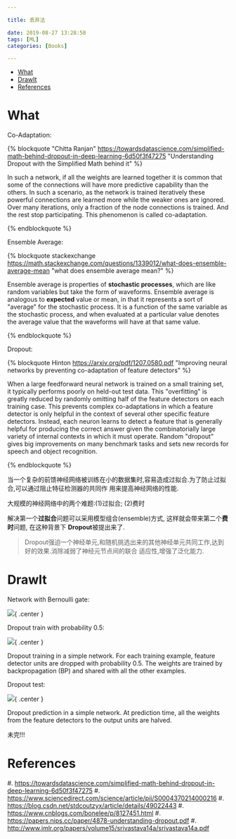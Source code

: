 ```yaml
---

title: 丢弃法

date: 2019-08-27 13:28:58
tags: [ML]
categories: [Books]

---
```



<!-- vim-markdown-toc GFM -->

* [What](#what)
* [DrawIt](#drawit)
* [References](#references)

<!-- vim-markdown-toc -->

<!-- more -->

# What

Co-Adaptation:

{% blockquote "Chitta Ranjan" https://towardsdatascience.com/simplified-math-behind-dropout-in-deep-learning-6d50f3f47275 "Understanding Dropout with the Simplified Math behind it" %}

In such a network, if all the weights are learned together it is common that some of the connections will
have more predictive capability than the others.  In such a scenario, as the network is trained
iteratively these powerful connections are learned more while the weaker ones are ignored. Over many
iterations, only a fraction of the node connections is trained. And the rest stop participating.  This
phenomenon is called co-adaptation.

{% endblockquote %}

Ensemble Average:

{% blockquote stackexchange https://math.stackexchange.com/questions/1339012/what-does-ensemble-average-mean "what does ensemble average mean?" %}

Ensemble average is properties of **stochastic processes**, which are like random variables but
take the form of waveforms. Ensemble average is analogous to **expected** value or mean, in that it represents
a sort of "average" for the stochastic process. It is a function of the same variable as the stochastic
process, and when evaluated at a particular value denotes the average value that the waveforms will have
at that same value.

{% endblockquote %}


Dropout:

{% blockquote Hinton https://arxiv.org/pdf/1207.0580.pdf "Improving neural networks by preventing co-adaptation of feature detectors" %}

When a large feedforward neural network is trained on a small training set, it typically performs poorly
on held-out test data. This "overfitting" is greatly reduced by randomly omitting half of the feature
detectors on each training case. This prevents complex co-adaptations in which a feature detector is only
helpful in the context of several other specific feature detectors. Instead, each neuron learns to detect
a feature that is generally helpful for producing the correct answer given the combinatorially large
variety of internal contexts in which it must operate. Random "dropout" gives big improvements on many
benchmark tasks and sets new records for speech and object recognition.

{% endblockquote %}

当一个复杂的前馈神经网络被训练在小的数据集时,容易造成过拟合.为了防止过拟合,可以通过阻止特征检测器的共同作
用来提高神经网络的性能.

大规模的神经网络中的两个难题:(1)过拟合; (2)费时

解决第一个**过拟合**问题可以采用模型组合(ensemble)方式, 这样就会带来第二个**费时**问题, 在这种背景下
**Dropout**被提出来了.

> Dropout强迫一个神经单元,和随机挑选出来的其他神经单元共同工作,达到好的效果.消除减弱了神经元节点间的联合
适应性,增强了泛化能力.

# DrawIt

Network with Bernoulli gate:

![](https://raw.githubusercontent.com/qrsforever/assets_blog_post/master/Books/ML/dropout_network.png){ .center }

Dropout train with probability 0.5:

![](https://raw.githubusercontent.com/qrsforever/assets_blog_post/master/Books/ML/dropout_train.jpg){ .center }

Dropout training in a simple network. For each training example, feature detector units are dropped with
probability 0.5. The weights are trained by backpropagation (BP) and shared with all the other examples.

Dropout test:

![](https://raw.githubusercontent.com/qrsforever/assets_blog_post/master/Books/ML/dropout_test.jpg){ .center }

Dropout prediction in a simple network. At prediction time, all the weights from the feature detectors to
the output units are halved.

未完!!!

# References

#. <https://towardsdatascience.com/simplified-math-behind-dropout-in-deep-learning-6d50f3f47275>
#. <https://www.sciencedirect.com/science/article/pii/S0004370214000216>
#. <https://blog.csdn.net/stdcoutzyx/article/details/49022443>
#. <https://www.cnblogs.com/bonelee/p/8127451.html>
#. <https://papers.nips.cc/paper/4878-understanding-dropout.pdf>
#. <http://www.jmlr.org/papers/volume15/srivastava14a/srivastava14a.pdf>
